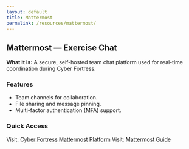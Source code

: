 ```yaml
---
layout: default
title: Mattermost
permalink: /resources/mattermost/
---
```


<div class="card">
  <h2>Mattermost — Exercise Chat</h2>
  <p><strong>What it is:</strong> A secure, self-hosted team chat platform used for real-time coordination during Cyber Fortress.</p>
  <h3>Features</h3>
  <ul>
    <li>Team channels for collaboration.</li>
    <li>File sharing and message pinning.</li>
    <li>Multi-factor authentication (MFA) support.</li>
  </ul>
  <h3>Quick Access</h3>
  <p>Visit: <a href="https://mattermost.aws.thecyberexercise.com/">Cyber Fortress Mattermost Platform</a>
     Visit: <a href="https://docs.mattermost.com/end-user-guide/collaborate/access-your-workspace.html">Mattermost Guide</a></p>
</div>
